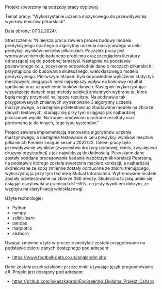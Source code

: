 Projekt stworzony na potrzeby pracy dyplowej


Temat pracy: "Wykorzystanie uczenia mszynowego do przewidywania wyników meczów piłkarskich"

Data obrony: 07.02.2024r.

Streszczenie: "Niniejsza praca zawiera proces budowy modelu predykcyjnego opartego o algorytmy uczenia
maszynowego w celu predykcji wyników meczów piłkarskich. Początek pracy jest wprowadzeniem do
badanego problemu oraz przeglądem literatury odnoszącej się do podobnej tematyki. Następnie na
podstawie postawionego celu, pozyskano odpowiednie dane o meczach piłkarskich i przystąpiono do
budowania skutecznego, wieloklasowego modelu predykcyjnego. Pierwszym etapem było odpowiednie
wyliczenie statystyk meczowych, mogących mieć największy wpływ na końcowy rezultat spotkania oraz
uzupełnienie braków danych. Następnie wykorzystując wizualizacje danych oraz metody selekcji
zmiennych wybrano te, które będą mogły przynieść najlepsze rezultaty. Na podstawie tak
przygotowanych zmiennych wytrenowano 3 algorytmy uczenia maszynowego, a następnie przetestowano
zbudowane modele na zbiorze danych testowych, starając się przy tym osiągnąć jak najbardziej
jakościowe wyniki. Na koniec omówiono uzyskane rezultaty oraz porównano je do innych, tego typu
systemów."


Projekt zawiera implementację trenowania algorytmów uczenia maszynowego, a następnie testowanie w celu
predykcji wyników meczów piłkarskich Premier League sezonu 2022/23. Celem pracy było przewidywanie wyników
(zwycięstwo drużyny domowej, remis, zwycięstwo drużyny przyjezdnej) z jak największą dokładnością.
Pozyskane dane zostały poddane procesowania badania współczynnik korelacji Pearsona, na podstawie
którego została stworzona macierz korelacji, a najbardziej skorelowane ze sobą zmienne zostały odrzucone
ze zbioru trenującego, wykorzystując przy tym technikę Mutual Information. Wytrenowane modele zostały 
przetestowane na zbiorze 380 meczy. Skuteczność jaką udało się osiągąć oscylowała w granicach 51-55%,
co jesty wynikiem dobrym, ze względu na klasyfikację wieloklasową).

Użyte technologie:
- Python
- numpy
- scikit-learn
- pandas
- matplotlib
- seaborn

Uwaga: zmienne użyte w procesie predykcji zostały przygotowane na podstawie zbioru danych dostępnego pod adresem:
- https://www.football-data.co.uk/englandm.php

Dane zostały przekształcone przeze mnie używając język programowania c#. Projekt jest dostępny pod adresem:
- https://github.com/lukaszkapron/Engineering_Diploma_Project_Csharp

